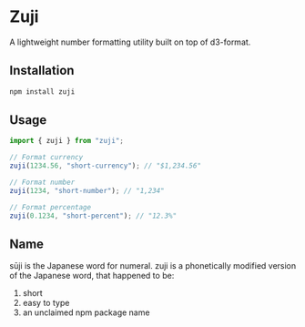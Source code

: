 # Zuji

A lightweight number formatting utility built on top of d3-format.

## Installation

```bash
npm install zuji
```

## Usage

```js
import { zuji } from "zuji";

// Format currency
zuji(1234.56, "short-currency"); // "$1,234.56"

// Format number
zuji(1234, "short-number"); // "1,234"

// Format percentage
zuji(0.1234, "short-percent"); // "12.3%"
```

## Name

sūji is the Japanese word for numeral. zuji is a phonetically modified version of the Japanese word, that happened to be:

1. short
2. easy to type
3. an unclaimed npm package name
